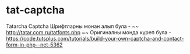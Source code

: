# tat-captcha
Tatarcha Captcha
Шрифтларны монан алып була - ~~ http://tatar.com.ru/tatfonts.php ~~
Оригиналны монда күреп була - https://code.tutsplus.com/tutorials/build-your-own-captcha-and-contact-form-in-php--net-5362
